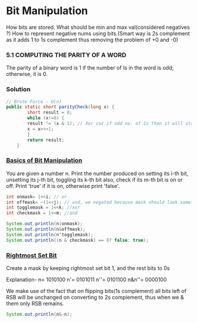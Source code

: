 # Bit Manipulation

How bits are stored. 
What should be min and max val(considered negatives ?)
How to represent negative nums using bits.(Smart way is 2s complement as it adds 1 to 1s complement thus removing the problem of +0 and -0)



### 5.1 COMPUTING THE PARITY OF A WORD
The parity of a binary word is 1 if the number of Is in the word is odd; otherwise,
it is 0.

### Solution
```java
// Brute Force - O(n)
public static short parityCheck(long x) {
        short result = 0;
        while (x!=0) {
        result ^= (x & 1); // Xor coz if odd no. of 1s then it will stay 1
        x = x>>>1;
        }
        return result;
    }
```

### [Basics of Bit Manipulation](https://nados.io/question/basics-of-bit-manipulation)
You are given a number n. Print the number produced on setting its i-th bit, unsetting its j-th bit, toggling its k-th bit also, check if its m-th bit is on or off. Print 'true' if it is on, otherwise print 'false'.

```java
int onmask= 1<<i; // or
int offmask= ~(1<<j); // and, we negated because mask should look something like 11110111
int togglemask = 1<<k; //xor
int checkmask = 1<<m; //and

System.out.println(n|onmask);
System.out.println(n&offmask);
System.out.println(n^togglemask);
System.out.println((n & checkmask) == 0? false: true);
```

### [Rightmost Set Bit](https://nados.io/question/print-value-of-rsb-mask)
Create a mask by keeping rightmost set bit 1, and the rest bits to 0s

Explanation- 
n=      1010100
n'=     0101011
n''=    0101100
n&n''=  0000100

We make use of the fact that on flipping bits(1s complement) all bits left of RSB will be unchanged on converting to 2s complement, thus when we & them only RSB remains.

```java
System.out.println(n&-n);
```

